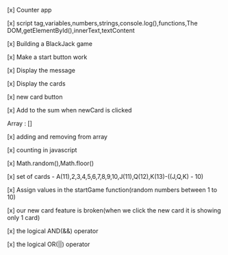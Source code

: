 [x] Counter app  

[x] script tag,variables,numbers,strings,console.log(),functions,The DOM,getElementById(),innerText,textContent


[x] Building a BlackJack game

[x] Make a start button work 

[x] Display the message

[x] Display the cards

[x] new card button 

[x] Add to the sum when newCard is clicked


Array : []

[x] adding and removing from array

[x] counting in javascript

[x] Math.random(),Math.floor()

[x] set of cards - A(11),2,3,4,5,6,7,8,9,10,J(11),Q(12),K(13)-((J,Q,K) - 10)

[x] Assign values in the startGame function(random numbers between 1 to 10)

[x] our new card feature is broken(when we click the new card it is showing only 1 card)

[x] the logical AND(&&) operator 

[x] the logical OR(||) operator

